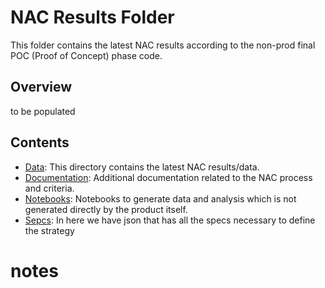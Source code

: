 # NAC Results Folder

This folder contains the latest NAC  results according to the non-prod final POC (Proof of Concept) phase code.

## Overview
to be populated

## Contents

- [Data](./data/): This directory contains the latest NAC results/data.
- [Documentation](./Documentation/): Additional documentation related to the NAC process and criteria.
- [Notebooks](./notebooks/): Notebooks to generate data and analysis which is not generated directly by the product itself. 
- [Sepcs](./specs/): In here we have json that has all the specs necessary to define the strategy




# notes
